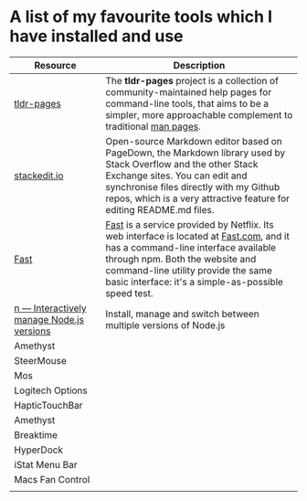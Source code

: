 # A list of my favourite tools which I have installed and use

| Resource | Description |
|--|--|
| [tldr-pages](https://github.com/tldr-pages/tldr) | The **tldr-pages** project is a collection of community-maintained help pages for command-line tools, that aims to be a simpler, more approachable complement to traditional [man pages](https://en.wikipedia.org/wiki/Man_page). |
| [stackedit.io](https://stackedit.io/) | Open-source Markdown editor based on PageDown, the Markdown library used by Stack Overflow and the other Stack Exchange sites. You can edit and synchronise files directly with my Github repos, which is a very attractive feature for editing README.md files. |
| [Fast](https://github.com/sindresorhus/fast-cli) | [Fast](https://github.com/sindresorhus/fast-cli)  is a service provided by Netflix. Its web interface is located at  [Fast.com](https://fast.com/), and it has a command-line interface available through npm. Both the website and command-line utility provide the same basic interface: it's a simple-as-possible speed test. |
| [n — Interactively manage Node.js versions](https://github.com/tj/n) | Install, manage and switch between multiple versions of Node.js | 
| Amethyst ||
| SteerMouse ||
| Mos ||
| Logitech Options ||
| HapticTouchBar ||
| Amethyst ||
| Breaktime ||
| HyperDock ||
| iStat Menu Bar ||
| Macs Fan Control ||
|||
<!--stackedit_data:
eyJoaXN0b3J5IjpbLTIxMjMxNjU5MiwxNjQ1ODg5NDUzLC0yMD
I5NTQyOTM5LC0xODcyNTgzNzEwLC0xOTAwMjcwNzAzLC0yNzQw
MTQ1ODgsNTk5NDEyNTc2LDUwMzkwMDI5Ml19
-->